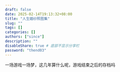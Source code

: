 ```yaml
---
draft: false
date: 2025-02-14T19:13:32+08:00
title: "人生婚纱照图集"
slug: "" 
tags: []
categories: []
authors: ["since"]
description: ""
disableShare: true # 底部不显示分享栏
password: "thend03"
---
```


一场游戏一场梦，这几年算什么呢，游戏结束之后的存档吗